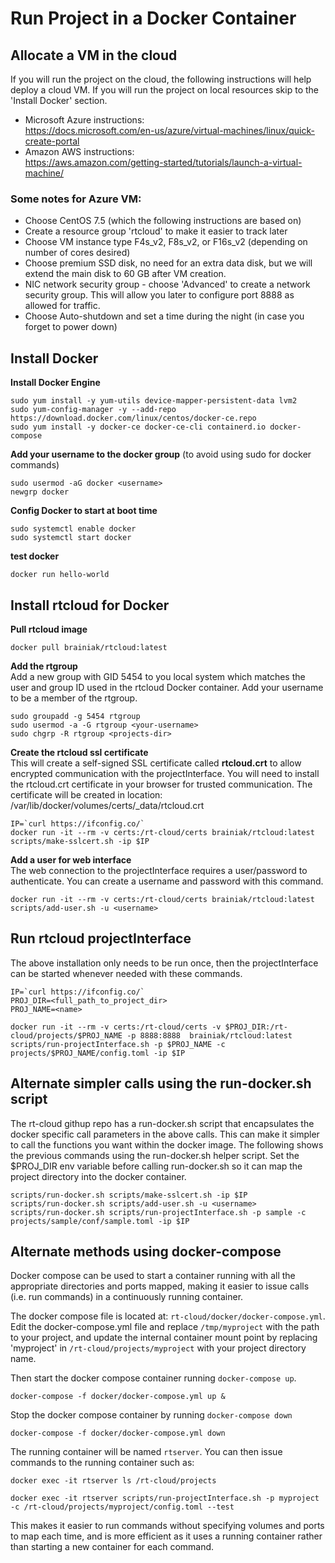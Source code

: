 # Run Project in a Docker Container

## Allocate a VM in the cloud
If you will run the project on the cloud, the following instructions will help deploy a cloud VM. If you will run the project on local resources skip to the 'Install Docker' section.

- Microsoft Azure instructions:<br>
https://docs.microsoft.com/en-us/azure/virtual-machines/linux/quick-create-portal
- Amazon AWS instructions:<br>
https://aws.amazon.com/getting-started/tutorials/launch-a-virtual-machine/

### Some notes for Azure VM:
- Choose CentOS 7.5 (which the following instructions are based on)
- Create a resource group 'rtcloud' to make it easier to track later
- Choose VM instance type F4s_v2, F8s_v2, or F16s_v2 (depending on number of cores desired)
- Choose premium SSD disk, no need for an extra data disk, but we will extend the main disk to 60 GB after VM creation.
- NIC network security group - choose 'Advanced' to create a network security group. This will allow you later to configure port 8888 as allowed for traffic.
- Choose Auto-shutdown and set a time during the night (in case you forget to power down)


## Install Docker
**Install Docker Engine**

    sudo yum install -y yum-utils device-mapper-persistent-data lvm2
    sudo yum-config-manager -y --add-repo https://download.docker.com/linux/centos/docker-ce.repo
    sudo yum install -y docker-ce docker-ce-cli containerd.io docker-compose

**Add your username to the docker group** (to avoid using sudo for docker commands)

    sudo usermod -aG docker <username>
    newgrp docker

**Config Docker to start at boot time**

    sudo systemctl enable docker
    sudo systemctl start docker

**test docker**

    docker run hello-world

## Install rtcloud for Docker
**Pull rtcloud image**

    docker pull brainiak/rtcloud:latest

**Add the rtgroup**<br>
Add a new group with GID 5454 to you local system which matches the user and group ID used in the rtcloud Docker container. Add your username to be a member of the rtgroup.

    sudo groupadd -g 5454 rtgroup
    sudo usermod -a -G rtgroup <your-username>
    sudo chgrp -R rtgroup <projects-dir>

**Create the rtcloud ssl certificate**<br>
This will create a self-signed SSL certificate called **rtcloud.crt** to allow encrypted communication with the projectInterface. You will need to install the rtcloud.crt certificate in your browser for trusted communication. The certificate will be created in location:<br> /var/lib/docker/volumes/certs/\_data/rtcloud.crt

    IP=`curl https://ifconfig.co/`
    docker run -it --rm -v certs:/rt-cloud/certs brainiak/rtcloud:latest scripts/make-sslcert.sh -ip $IP

**Add a user for web interface**<br>
The web connection to the projectInterface requires a user/password to authenticate. You can create a username and password with this command.

    docker run -it --rm -v certs:/rt-cloud/certs brainiak/rtcloud:latest scripts/add-user.sh -u <username>

## Run rtcloud projectInterface
The above installation only needs to be run once, then the projectInterface can be started whenever needed with these commands.

    IP=`curl https://ifconfig.co/`
    PROJ_DIR=<full_path_to_project_dir>
    PROJ_NAME=<name>

    docker run -it --rm -v certs:/rt-cloud/certs -v $PROJ_DIR:/rt-cloud/projects/$PROJ_NAME -p 8888:8888  brainiak/rtcloud:latest scripts/run-projectInterface.sh -p $PROJ_NAME -c projects/$PROJ_NAME/config.toml -ip $IP


## Alternate simpler calls using the run-docker.sh script
The rt-cloud githup repo has a run-docker.sh script that encapsulates the docker specific call parameters in the above calls. This can make it simpler to call the functions you want within the docker image. The following shows the previous commands using the run-docker.sh helper script. Set the $PROJ_DIR env variable before calling run-docker.sh so it can map the project directory into the docker container.

    scripts/run-docker.sh scripts/make-sslcert.sh -ip $IP
    scripts/run-docker.sh scripts/add-user.sh -u <username>
    scripts/run-docker.sh scripts/run-projectInterface.sh -p sample -c projects/sample/conf/sample.toml -ip $IP

## Alternate methods using docker-compose
Docker compose can be used to start a container running with all the appropriate directories and ports mapped, making it easier to issue calls (i.e. run commands) in a continuously running container.

The docker compose file is located at: `rt-cloud/docker/docker-compose.yml`. Edit the docker-compose.yml file and replace `/tmp/myproject` with the path to your project, and update the internal container mount point by replacing 'myproject' in `/rt-cloud/projects/myproject` with your project directory name.

Then start the docker compose container running `docker-compose up`.

    docker-compose -f docker/docker-compose.yml up &

Stop the docker compose container by running `docker-compose down`

    docker-compose -f docker/docker-compose.yml down

The running container will be named `rtserver`. You can then issue commands to the running container such as:

    docker exec -it rtserver ls /rt-cloud/projects

    docker exec -it rtserver scripts/run-projectInterface.sh -p myproject -c /rt-cloud/projects/myproject/config.toml --test

This makes it easier to run commands without specifying volumes and ports to map each time, and is more efficient as it uses a running container rather than starting a new container for each command.
